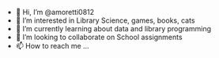 - 👋 Hi, I’m @amoretti0812
- 👀 I’m interested in Library Science, games, books, cats
- 🌱 I’m currently learning about data and library programming
- 💞️ I’m looking to collaborate on School assignments
- 📫 How to reach me ...

<!---
amoretti0812/amoretti0812 is a ✨ special ✨ repository because its `README.md` (this file) appears on your GitHub profile.
You can click the Preview link to take a look at your changes.
--->
